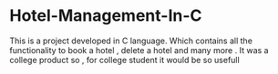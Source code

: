 # Hotel-Management-In-C
This is a project developed in C language. Which contains all the functionality to book a hotel , delete a hotel and many more . It was a college product so , for college student it would be so usefull

